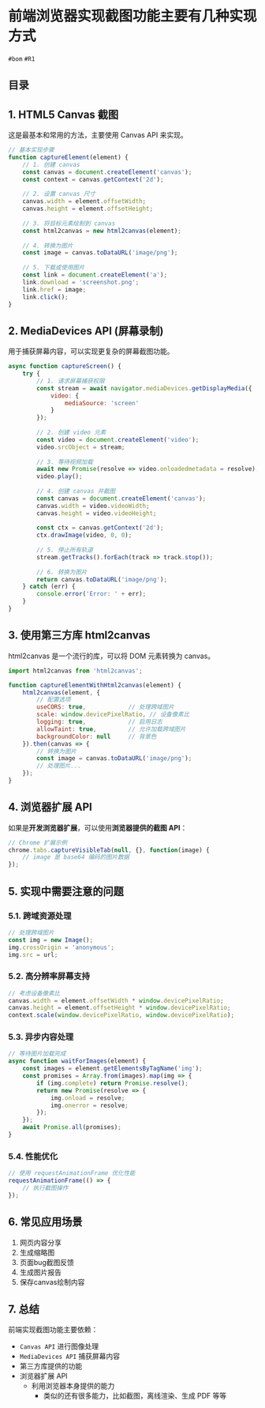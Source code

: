 
# 前端浏览器实现截图功能主要有几种实现方式

`#bom` `#R1` 


## 目录
<!-- toc -->
 ## 1. HTML5 Canvas 截图 

这是最基本和常用的方法，主要使用 Canvas API 来实现。

```javascript hl:21
// 基本实现步骤
function captureElement(element) {
    // 1. 创建 canvas
    const canvas = document.createElement('canvas');
    const context = canvas.getContext('2d');
    
    // 2. 设置 canvas 尺寸
    canvas.width = element.offsetWidth;
    canvas.height = element.offsetHeight;
    
    // 3. 将目标元素绘制到 canvas
    const html2canvas = new html2canvas(element);
    
    // 4. 转换为图片
    const image = canvas.toDataURL('image/png');
    
    // 5. 下载或使用图片
    const link = document.createElement('a');
    link.download = 'screenshot.png';
    link.href = image;
    link.click();
}
```

## 2. MediaDevices API (屏幕录制)

用于捕获屏幕内容，可以实现更复杂的屏幕截图功能。

```javascript
async function captureScreen() {
    try {
        // 1. 请求屏幕捕获权限
        const stream = await navigator.mediaDevices.getDisplayMedia({
            video: {
                mediaSource: 'screen'
            }
        });
        
        // 2. 创建 video 元素
        const video = document.createElement('video');
        video.srcObject = stream;
        
        // 3. 等待视频加载
        await new Promise(resolve => video.onloadedmetadata = resolve);
        video.play();
        
        // 4. 创建 canvas 并截图
        const canvas = document.createElement('canvas');
        canvas.width = video.videoWidth;
        canvas.height = video.videoHeight;
        
        const ctx = canvas.getContext('2d');
        ctx.drawImage(video, 0, 0);
        
        // 5. 停止所有轨道
        stream.getTracks().forEach(track => track.stop());
        
        // 6. 转换为图片
        return canvas.toDataURL('image/png');
    } catch (err) {
        console.error('Error: ' + err);
    }
}
```

## 3. 使用第三方库 html2canvas

html2canvas 是一个流行的库，可以将 DOM 元素转换为 canvas。

```javascript
import html2canvas from 'html2canvas';

function captureElementWithHtml2canvas(element) {
    html2canvas(element, {
        // 配置选项
        useCORS: true,            // 处理跨域图片
        scale: window.devicePixelRatio, // 设备像素比
        logging: true,            // 启用日志
        allowTaint: true,         // 允许加载跨域图片
        backgroundColor: null     // 背景色
    }).then(canvas => {
        // 转换为图片
        const image = canvas.toDataURL('image/png');
        // 处理图片...
    });
}
```

## 4. 浏览器扩展 API

如果是**开发浏览器扩展**，可以使用**浏览器提供的截图 API**：

```javascript
// Chrome 扩展示例
chrome.tabs.captureVisibleTab(null, {}, function(image) {
    // image 是 base64 编码的图片数据
});
```

## 5. 实现中需要注意的问题

### 5.1. 跨域资源处理

```javascript hl:3
// 处理跨域图片
const img = new Image();
img.crossOrigin = 'anonymous';
img.src = url;
```

### 5.2. 高分辨率屏幕支持

```javascript
// 考虑设备像素比
canvas.width = element.offsetWidth * window.devicePixelRatio;
canvas.height = element.offsetHeight * window.devicePixelRatio;
context.scale(window.devicePixelRatio, window.devicePixelRatio);
```

### 5.3. 异步内容处理

```javascript
// 等待图片加载完成
async function waitForImages(element) {
    const images = element.getElementsByTagName('img');
    const promises = Array.from(images).map(img => {
        if (img.complete) return Promise.resolve();
        return new Promise(resolve => {
            img.onload = resolve;
            img.onerror = resolve;
        });
    });
    await Promise.all(promises);
}
```

### 5.4. 性能优化

```javascript
// 使用 requestAnimationFrame 优化性能
requestAnimationFrame(() => {
    // 执行截图操作
});
```

## 6. 常见应用场景

1. 网页内容分享
2. 生成缩略图
3. 页面bug截图反馈
4. 生成图片报告
5. 保存canvas绘制内容

## 7. 总结

前端实现截图功能主要依赖：
- `Canvas API` 进行图像处理
- `MediaDevices API` 捕获屏幕内容
- 第三方库提供的功能
- 浏览器扩展 API
	- 利用浏览器本身提供的能力
		- 类似的还有很多能力，比如截图，离线渲染、生成 PDF 等等

